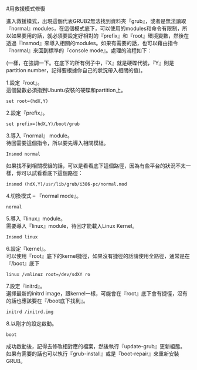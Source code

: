 #用救援模式修復

進入救援模式，出現這個代表GRUB2無法找到資料夾『grub』，或者是無法讀取『normal』modules，在這個模式底下，可以使用的modules和命令有限制，所以如果要用的話，就必須要設定好相對的『prefix』和『root』環境變數，然後在透過『insmod』來導入相關的modules。如果有需要的話，也可以藉由指令『normal』來回到標準的『console mode』。處理的流程如下：

(一樣，在強調一下。在底下的所有例子中，『X』就是硬碟代號，『Y』則是partition number，記得要根據你自己的狀況帶入相關的值)。

1.設定『root』。   
這個變數必須指到Ubuntu安裝的硬碟和partition上。
```
set root=(hdX,Y)
```
2.設定『prefix』。   
```
set prefix=(hdX,Y)/boot/grub
```
3.導入『normal』 module。   
待回需要這個指令，所以要先導入相關模組。
```
Insmod normal
```
如果找不到相關模組的話，可以是看看底下這個路徑，因為有些平台的狀況不太一樣，你可以試看看底下這個路徑：
```
insmod (hdX,Y)/usr/lib/grub/i386-pc/normal.mod
```
4.切換模式 – 『normal mode』。   <br>
```
normal
```
5.導入『linux』module。   
需要導入『linux』module，待回才能載入Linux Kernel。
```
Insmod linux
```
6.設定『kernel』。   
可以使用『root』底下的kernel捷徑，如果沒有捷徑的話請使用全路徑，通常是在『/boot』底下
```
linux /vmlinuz root=/dev/sdXY ro
```
7.設定『initrd』。   
選擇最新的initrd image，跟kernel一樣，可能會在『root』底下會有捷徑，沒有的話也應該要在『/boot底下找到』。
```
initrd /initrd.img
```
8.以剛才的設定啟動。   
```
boot
```

成功啟動後，記得去修改相對應的檔案，然後執行『update-grub』更新組態。
如果有需要的話也可以執行『grub-install』或是『boot-repair』來重新安裝GRUB。




